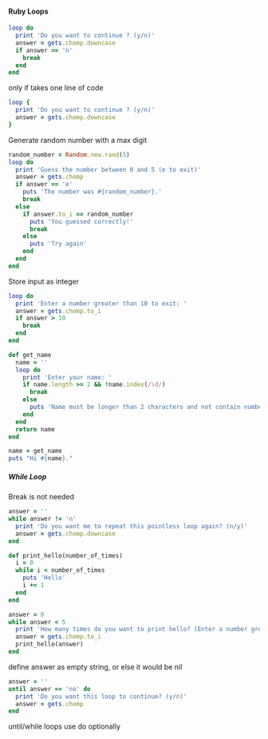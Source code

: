 #### Ruby Loops

```ruby
loop do
  print 'Do you want to continue ? (y/n)'
  answer = gets.chomp.downcase
  if answer == 'n'
    break
  end
end
```
only if takes one line of code
```ruby
loop {
  print 'Do you want to continue ? (y/n)'
  answer = gets.chomp.downcase
}
```

Generate random number with a max digit
```ruby
random_number = Random.new.rand(5)
loop do
  print 'Guess the number between 0 and 5 (e to exit)'
  answer = gets.chomp
  if answer == 'e'
    puts 'The number was #{random_number}.'
    break
  else
    if answer.to_i == random_number
      puts 'You guessed correctly!'
      break
    else
      puts 'Try again'
    end
  end
end
```

Store input as integer
```ruby
loop do
  print 'Enter a number greater than 10 to exit: '
  answer = gets.chomp.to_i
  if answer > 10
    break
  end
end

def get_name
  name = ''
  loop do
    print 'Enter your name: '
    if name.length >= 2 && !name.index(/\d/)
      break
    else
      puts 'Name must be longer than 2 characters and not contain numbers.'
    end
  end
  return name
end

name = get_name
puts "Hi #{name}."
```

##### While Loop
Break is not needed
```ruby
answer = ''
while answer != 'n'
  print 'Do you want me to repeat this pointless loop again? (n/y)'
  answer = gets.chomp.downcase
end

def print_hello(number_of_times)
  i = 0
  while i < number_of_times
    puts 'Hello'
    i += 1
  end
end

answer = 0
while answer < 5
  print 'How many times do you want to print hello? (Enter a number greater than 5 to exit)'
  answer = gets.chomp.to_i
  print_hello(answer)
end
```

define answer as empty string, or else it would be nil
```ruby
answer = ''
until answer == 'no' do
  print 'Do you want this loop to continue? (y/n)'
  answer = gets.chomp
end
```

until/while loops use do optionally
